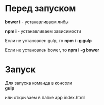 Перед запуском
================

**bower i** - устанавливаем либы

**npm i** - устанавливаем зависимости

Если не установлен gulp, то 
**npm i -g gulp**

Если не установлен bower, то **npm i -g bower**


Запуск
================

Для запуска команда в консоли  
**gulp**  

или открываем в папке app index.html
